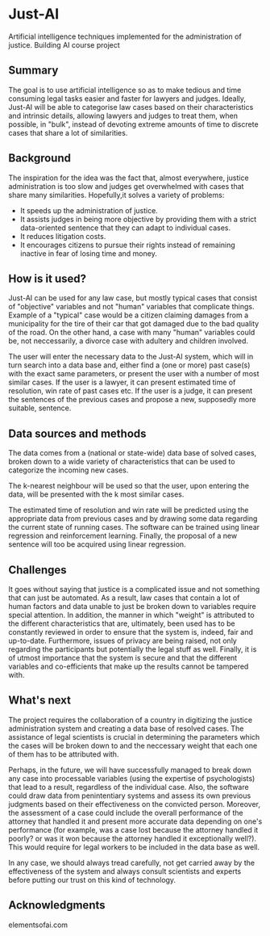 # Just-AI
Artificial intelligence techniques implemented for the administration of justice. Building AI course project

## Summary

The goal is to use artificial intelligence so as to make tedious and time consuming legal tasks easier and faster for lawyers and
judges. Ideally, Just-AI will be able to categorise law cases based on their characteristics and intrinsic details, allowing
lawyers and judges to treat them, when possible, in "bulk", instead of devoting extreme amounts of time to discrete cases that
share a lot of similarities.

## Background

The inspiration for the idea was the fact that, almost everywhere, justice administration is too slow and judges get overwhelmed
with cases that share many similarities. Hopefully,it solves a variety of problems:
* It speeds up the administration of justice.
* It assists judges in being more objective by providing them with a strict data-oriented sentence that they can adapt to individual cases.
* It reduces litigation costs.
* It encourages citizens to pursue their rights instead of remaining inactive in fear of losing time and money.

## How is it used?

Just-AI can be used for any law case, but mostly typical cases that consist of "objective" variables and not "human" variables
that complicate things. Example of a "typical" case would be a citizen claiming damages from a municipality for the tire of their
car that got damaged due to the bad quality of the road. On the other hand, a case with many "human" variables could be, not
neccessarily, a divorce case with adultery and children involved.

The user will enter the necessary data to the Just-AI system, which will in turn search into a data base and, either find a (one
or more) past case(s) with the exact same parameters, or present the user with a number of most similar cases. If the user is a
lawyer, it can present estimated time of resolution, win rate of past cases etc. If the user is a judge, it can present the
sentences of the previous cases and propose a new, supposedly more suitable, sentence.

## Data sources and methods

The data comes from a (national or state-wide) data base of solved cases, broken down to a wide variety of characteristics that
can be used to categorize the incoming new cases.

The k-nearest neighbour will be used so that the user, upon entering the data, will be presented with the k most similar cases. 

The estimated time of resolution and win rate will be predicted using the appropriate data from previous cases and by
drawing some data regarding the current state of running cases. The software can be trained using linear regression and
reinforcement learning. Finally, the proposal of a new sentence will too be acquired using linear regression.

## Challenges

It goes without saying that justice is a complicated issue and not something that can just be automated. As a result, law cases
that contain a lot of human factors and data unable to just be broken down to variables require special attention. In addition,
the manner in which "weight" is attributed to the different characteristics that are, ultimately, been used has to be constantly
reviewed in order to ensure that the system is, indeed, fair and up-to-date. Furthermore, issues of privacy are being raised, not
only regarding the participants but potentially the legal stuff as well. Finally, it is of utmost importance that the system
is secure and that the different variables and co-efficients that make up the results cannot be tampered with.

## What's next

The project requires the collaboration of a country in digitizing the justice administration system and creating a data base of
resolved cases. The assistance of legal scientists is crucial in determining the parameters which the cases will be broken down to
and the neccessary weight that each one of them has to be attributed with.

Perhaps, in the future, we will have successfully managed to break down any case into processable variables (using the expertise
of psychologists) that lead to a result, regardless of the individual case. Also, the software could draw data from penintentiary
systems and assess its own previous judgments based on their effectiveness on the convicted person. Moreover, the assessment of a
case could include the overall performance of the attorney that handled it and present more accurate data depending on one's
performance (for example, was a case lost because the attorney handled it poorly? or was it won because the attorney handled it
exceptionally well?). This would require for legal workers to be included in the data base as well.

In any case, we should always tread carefully, not get carried away by the effectiveness of the system and always consult
scientists and experts before putting our trust on this kind of technology.

## Acknowledgments

elementsofai.com
